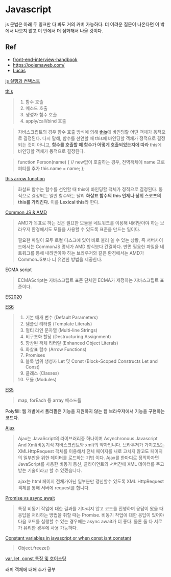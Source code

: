 # Javascript

js 문법은 아래 두 링크만 다 봐도 거의 커버 가능하다. 더 어려운 질문이 나온다면 이 밖에서 나오지 않고 이 안에서 더 심화해서 나올 것이다.

## Ref

- [front-end-interview-handbook](https://github.com/yangshun/front-end-interview-handbook/blob/master/contents/kr/javascript-questions.md)
- https://poiemaweb.com/
- [Lucas](https://lucas.codesquad.kr/course/boost-4-membership/그룹프로젝트수업/week-7-2-JS개발자의-흔한-질문)

[js 실행과 컨텍스트](https://poiemaweb.com/js-execution-context)

[this](https://poiemaweb.com/js-this)

> 1. 함수 호출
> 2. 메소드 호출
> 3. 생성자 함수 호출
> 4. apply/call/bind 호출

> 자바스크립트의 경우 함수 호출 방식에 의해 [this](https://poiemaweb.com/js-this)에 바인딩할 어떤 객체가 동적으로 결정된다. 다시 말해, 함수를 선언할 때 this에 바인딩할 객체가 정적으로 결정되는 것이 아니고, **함수를 호출할 때 함수가 어떻게 호출되었는지에 따라** this에 바인딩할 객체가 동적으로 결정된다.

> function Person(name) {  // new없이 호출하는 경우, 전역객체에 name 프로퍼티를 추가
> this.name = name;
> };

[this arrow function](https://poiemaweb.com/es6-arrow-function)

> 화살표 함수는 함수를 선언할 때 this에 바인딩할 객체가 정적으로 결정된다. 동적으로 결정되는 일반 함수와는 달리 **화살표 함수의 this 언제나 상위 스코프의 this를 가리킨다.** 이를 **Lexical this**라 한다. 

[Common JS & AMD](https://d2.naver.com/helloworld/12864)

> AMD가 목표로 하는 것은 필요한 모듈을 네트워크를 이용해 내려받아야 하는 브라우저 환경에서도 모듈을 사용할 수 있도록 표준을 만드는 일이다. 
>
> 필요한 파일이 모두 로컬 디스크에 있어 바로 불러 쓸 수 있는 상황, 즉 서버사이드에서는 CommonJS 명세가 AMD 방식보다 간결하다. 반면 필요한 파일을 네트워크를 통해 내려받아야 하는 브라우저와 같은 환경에서는 AMD가 CommonJS보다 더 유연한 방법을 제공한다.

ECMA script

> ECMAScript는 자바스크립트 표준 단체인 ECMA가 제정하는 자바스크립트 표준이다.

[ES2020](https://junhobaik.github.io/es2016-es2020/)

[ES6](https://blog.asamaru.net/2017/08/14/top-10-es6-features/)

> 1. 기본 매개 변수 (Default Parameters)
> 2. 템플릿 리터럴 (Template Literals)
> 3. 멀티 라인 문자열 (Multi-line Strings)
> 4. 비구조화 할당 (Destructuring Assignment)
> 5. 향상된 객체 리터럴 (Enhanced Object Literals)
> 6. 화살표 함수 (Arrow Functions)
> 7. Promises
> 8. 블록 범위 생성자 Let 및 Const (Block-Scoped Constructs Let and Const)
> 9. 클래스 (Classes)
> 10. 모듈 (Modules)

[ES5](https://k39335.tistory.com/81)

> map, forEach 등 array 메소드들

Polyfill: 웹 개발에서 폴리필은 기능을 지원하지 않는 웹 브라우저에서 기능을 구현하는 코드다.

[Ajax](https://coding-factory.tistory.com/143)

>  Ajax는 JavaScript의 라이브러리중 하나이며 Asynchronous Javascript And Xml(비동기식 자바스크립트와 xml)의 약자입니다. 브라우저가 가지고있는 XMLHttpRequest 객체를 이용해서 전체 페이지를 새로 고치지 않고도 페이지의 일부만을 위한 데이터를 로드하는 기법 이다. Ajax를 한마디로 정의하자면 JavaScript를 사용한 비동기 통신, 클라이언트와 서버간에 XML 데이터를 주고받는 기술이라고 할 수 있겠습니다.
>
>  ajax는 html 페이지 전체가아닌 일부분만 갱신할수 있도록 XML HttpRequest객체를 통해 서버에 request를 합니다.

[Promise vs async await](https://medium.com/better-programming/should-i-use-promises-or-async-await-126ab5c98789)

> 특정 비동기 작업에 대한 결과를 기다리지 않고 코드를 진행하며 응답이 왔을 때 응답을 처리하는 방법을 취할 때는 Promise. 비동기 작업에 대한 응답이 있어야 다음 코드를 실행할 수 있는 경우에는 async await가 더 좋다. 물론 둘 다 서로가 유리한 경우에 사용 가능하다.

[Constant variables in javascript or when const isnt constant](https://mariusschulz.com/blog/constant-variables-in-javascript-or-when-const-isnt-constant)
> Object.freeze()
> 

[var, let, const 특징 및 호이스팅](https://medium.com/sjk5766/var-let-const-%ED%8A%B9%EC%A7%95-%EB%B0%8F-scope-335a078cec04)

래퍼 객체에 대해 추가 공부